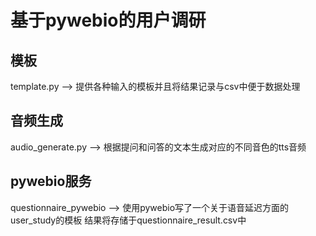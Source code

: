 <!--
 * @FilePath: README.md
 * @Author: zjushine
 * @Date: 2023-04-11 13:52:09
 * @LastEditors: zjushine
 * @LastEditTime: 2023-04-11 14:52:14
 * @Description: 
 * Copyright (c) 2023 by ${zjushine}, All Rights Reserved. 
-->
# 基于pywebio的用户调研
## 模板
template.py --> 提供各种输入的模板并且将结果记录与csv中便于数据处理
## 音频生成
audio_generate.py --> 根据提问和问答的文本生成对应的不同音色的tts音频
## pywebio服务
questionnaire_pywebio --> 使用pywebio写了一个关于语音延迟方面的user_study的模板
结果将存储于questionnaire_result.csv中
